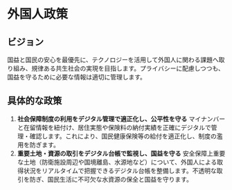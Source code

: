 # 外国人政策

## ビジョン

国益と国民の安心を最優先に、テクノロジーを活用して外国人に関わる課題へ取り組み、規律ある共生社会の実現を目指します。プライバシーに配慮しつつも、国益を守るために必要な情報は適切に管理します。

## 具体的な政策

1.  **社会保障制度の利用をデジタル管理で適正化し、公平性を守る**
    マイナンバーと在留情報を紐付け、居住実態や保険料の納付実績を正確にデジタルで管理・確認します。これにより、国民健康保険等の給付を適正化し、制度の濫用を防ぎます。
2.  **重要土地・資源の取引をデジタル台帳で監視し、国益を守る**
    安全保障上重要な土地（防衛施設周辺や国境離島、水源地など）について、外国人による取得状況をリアルタイムで把握できるデジタル台帳を整備します。不透明な取引を防ぎ、国民生活に不可欠な水資源の保全と国益を守ります。